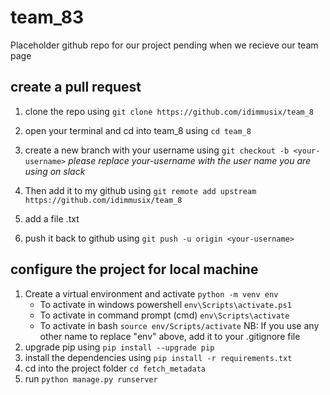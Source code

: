 # team_83

Placeholder github repo for our project pending when we recieve our team page

## create a pull request

1. clone the repo using `git clone https://github.com/idimmusix/team_8`

2. open your terminal and cd into team_8 using `cd team_8`

3. create a new branch with your username using `git checkout -b <your-username>`
   _please replace your-username with the user name you are using on slack_

4. Then add it to my github using `git remote add upstream https://github.com/idimmusix/team_8`

5. add a file <your-username>.txt

6. push it back to github using `git push -u origin <your-username>`

## configure the project for local machine

1. Create a virtual environment and activate `python -m venv env`
   - To activate in windows powershell `env\Scripts\activate.ps1`
   - To activate in command prompt (cmd) `env\Scripts\activate`
   - To activate in bash `source env/Scripts/activate`
     NB: If you use any other name to replace "env" above, add it to your .gitignore file
2. upgrade pip using `pip install --upgrade pip`
3. install the dependencies using `pip install -r requirements.txt`
4. cd into the project folder `cd fetch_metadata`
5. run `python manage.py runserver`
